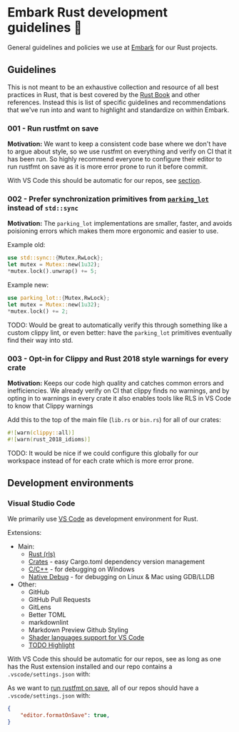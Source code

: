 # Embark Rust development guidelines 🦀

General guidelines and policies we use at [Embark](http://embark-studios.com) for our Rust projects.

## Guidelines

This is not meant to be an exhaustive collection and resource of all best practices in Rust, that is best covered by the [Rust Book](https://doc.rust-lang.org/book/) and other references. Instead this is list of specific guidelines and recommendations that we've run into and want to highlight and standardize on within Embark.

### 001 - Run rustfmt on save

__Motivation:__ We want to keep a consistent code base where we don't have to argue about style, so we use rustfmt on everything and verify on CI that it has been run. So highly recommend everyone to configure their editor to run rustfmt on save as it is more error prone to run it before commit.

With VS Code this should be automatic for our repos, see [section](#visual-studio-code).

### 002 - Prefer synchronization primitives from [`parking_lot`](https://docs.rs/crate/parking_lot/0.7.1) instead of `std::sync`

__Motivation:__ The `parking_lot` implementations are smaller, faster, and avoids poisioning errors which makes them more ergonomic and easier to use.

Example old:

```rust
use std::sync::{Mutex,RwLock};
let mutex = Mutex::new(1u32);
*mutex.lock().unwrap() += 5;
```

Example new:

```rust
use parking_lot::{Mutex,RwLock};
let mutex = Mutex::new(1u32);
*mutex.lock() += 2;
```

TODO: Would be great to automatically verify this through something like a custom clippy lint, or even better: have the `parking_lot` primitives eventually find their way into std.

### 003 - Opt-in for Clippy and Rust 2018 style warnings for every crate

__Motivation:__ Keeps our code high quality and catches common errors and inefficiencies. We already verify on CI that clippy finds no warnings, and by opting in to warnings in every crate it also enables tools like RLS in VS Code to know that Clippy warnings

Add this to the top of the main file (`lib.rs` or `bin.rs`) for all of our crates:

```rust
#![warn(clippy::all)]
#![warn(rust_2018_idioms)]
```

TODO: It would be nice if we could configure this globally for our workspace instead of for each crate which is more error prone.

## Development environments

### Visual Studio Code

We primarily use [VS Code](https://code.visualstudio.com/) as development environment for Rust.

Extensions:

* Main:
  * [Rust (rls)](https://marketplace.visualstudio.com/items?itemName=rust-lang.rust)
  * [Crates](https://marketplace.visualstudio.com/items?itemName=serayuzgur.crates) - easy Cargo.toml dependency version management
  * [C/C++](https://marketplace.visualstudio.com/items?itemName=ms-vscode.cpptools) - for debugging on Windows
  * [Native Debug](https://marketplace.visualstudio.com/items?itemName=webfreak.debug) - for debugging on Linux & Mac using GDB/LLDB
* Other:
  * GitHub
  * GitHub Pull Requests
  * GitLens
  * Better TOML
  * markdownlint
  * Markdown Preview Github Styling
  * [Shader languages support for VS Code](https://marketplace.visualstudio.com/items?itemName=slevesque.shader)
  * [TODO Highlight](https://marketplace.visualstudio.com/items?itemName=wayou.vscode-todo-highlight)

With VS Code this should be automatic for our repos, see  as long as one has the Rust extension installed and our repo contains a `.vscode/settings.json` with:

As we want to [run rustfmt on save](#001---run-rustfmt-on-save), all of our repos should have a `.vscode/settings.json` with:

```json
{
    "editor.formatOnSave": true,
}
```
